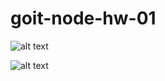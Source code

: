 # goit-node-hw-01
![alt text](example.com/logo.png)

![alt text](https://cakeshop.com.ua/ru/product/vafelnaya-kartinka-koshechka/)
